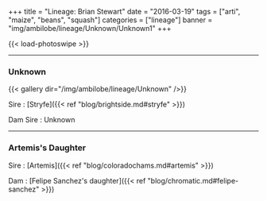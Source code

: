 +++
title = "Lineage: Brian Stewart"
date = "2016-03-19"
tags = ["arti", "maize", "beans", "squash"]
categories = ["lineage"]
banner = "img/ambilobe/lineage/Unknown/Unknown1"
+++

{{< load-photoswipe >}}

---

### Unknown

{{< gallery dir="/img/ambilobe/lineage/Unknown" />}}

Sire
: [Stryfe]({{< ref "blog/brightside.md#stryfe" >}})

Dam Sire
: Unknown

---

### Artemis's Daughter

Sire
: [Artemis]({{< ref "blog/coloradochams.md#artemis" >}})

Dam 
: [Felipe Sanchez's daughter]({{< ref "blog/chromatic.md#felipe-sanchez" >}})